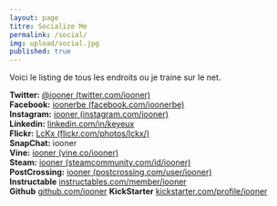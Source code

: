 ```yaml
---
layout: page
titre: Socialize Me
permalink: /social/
img: upload/social.jpg
published: true
---
```


Voici le listing de tous les endroits ou je traine sur le net.  


**Twitter:** [@iooner (twitter.com/iooner)][twitter]  
**Facebook:** [ioonerbe (facebook.com/ioonerbe)][facebook]  
**Instagram:** [iooner (instagram.com/iooner)][insta]  
**Linkedin:** [linkedin.com/in/keyeux][linkedin]  
**Flickr:** [LcKx (flickr.com/photos/lckx/)][flickr]  
**SnapChat:** iooner  
**Vine:** [iooner (vine.co/iooner)][vine]  
**Steam:** [iooner (steamcommunity.com/id/iooner)][steam]  
**PostCrossing:** [iooner (postcrossing.com/user/iooner)][post]  
**Instructable** [instructables.com/member/iooner][instructable]  
**Github** [github.com/iooner][github]
**KickStarter** [kickstarter.com/profile/iooner][kick]




[twitter]:		https://twitter.com/iooner
[facebook]:		https://www.facebook.com/ioonerbe
[linkedin]:		https://www.linkedin.com/in/keyeux
[insta]:		http://instagram.com/iooner
[post]:			http://www.postcrossing.com/user/iooner
[vine]:			https://vine.co/Iooner
[steam]:		http://steamcommunity.com/id/iooner
[flickr]: 		https://www.flickr.com/photos/lckx/
[instructable]: http://www.instructables.com/member/iooner/
[github]:		http://github.com/iooner
[kick]:			https://www.kickstarter.com/profile/iooner